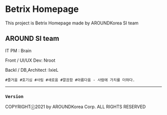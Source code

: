 # Betrix Homepage

This project is Betrix Homepage made by AROUNDKorea SI team

## AROUND SI team

IT PM : Brain

Front / UI/UX Dev: Nroot 

BackI / DB,Architect :IxieL

`#즐거움 #호기심 #사림 #새로움 #깔끔함 #아름다움 - 사람에 가치를 더하다.` 

---

### `Version`

COPYRIGHTⓒ2021 by AROUNDKorea Corp. ALL RIGHTS RESERVED
